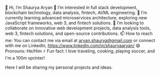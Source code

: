 👋 Hi, I’m Shaurya Aryan
👀 I’m interested in full stack development, blockchain technology, data analysis, fintech, AI/ML engineering.
🌱 I’m currently learning advanced microservices architecture, exploring new JavaScript frameworks, web 3, and fintech solutions.
💞️ I’m looking to collaborate on innovative web development projects, data analysis tools, web 3, fintech solutions, and open-source contributions.
📫 How to reach me: You can contact me via email at aryan.shaurya@gmail.com or connect with me on LinkedIn, https://www.linkedin.com/in/shauryaaryan/
😄 Pronouns: He/Him
⚡ Fun fact: I love traveling, cooking, playing soccer, and I'm a 100m sprinter!

Here I will be sharing my personal projects and ideas.

<!---
shauryaryan/shauryaryan is a ✨ special ✨ repository because its `README.md` (this file) appears on your GitHub profile.
You can click the Preview link to take a look at your changes.
--->
